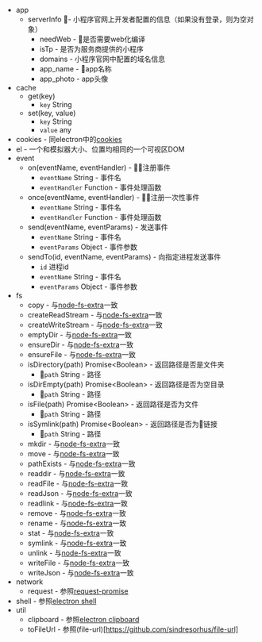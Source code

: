 - app
  - serverInfo - 小程序官网上开发者配置的信息（如果没有登录，则为空对象）
    - needWeb - 是否需要web化编译
    - isTp - 是否为服务商提供的小程序
    - domains - 小程序官网中配置的域名信息
    - app_name - app名称
    - app_photo - app头像
- cache
  - get(key)
    - `key` String
  - set(key, value)
    - `key` String
    - `value` any
- cookies - 同electron中的[cookies](https://electronjs.org/docs/api/cookies)
- el - 一个和模拟器大小、位置均相同的一个可视区DOM
- event
  - on(eventName, eventHandler) - 注册事件
    - `eventName` String - 事件名
    - `eventHandler` Function - 事件处理函数
  - once(eventName, eventHandler) - 注册一次性事件
    - `eventName` String - 事件名
    - `eventHandler` Function - 事件处理函数
  - send(eventName, eventParams) - 发送事件
    - `eventName` String - 事件名
    - `eventParams` Object - 事件参数
  - sendTo(id, eventName, eventParams) - 向指定进程发送事件
    - `id` 进程id
    - `eventName` String - 事件名
    - `eventParams` Object - 事件参数
- fs
    - copy - 与[node-fs-extra](https://github.com/jprichardson/node-fs-extra)一致
    - createReadStream - 与[node-fs-extra](https://github.com/jprichardson/node-fs-extra)一致
    - createWriteStream - 与[node-fs-extra](https://github.com/jprichardson/node-fs-extra)一致
    - emptyDir - 与[node-fs-extra](https://github.com/jprichardson/node-fs-extra)一致
    - ensureDir - 与[node-fs-extra](https://github.com/jprichardson/node-fs-extra)一致
    - ensureFile - 与[node-fs-extra](https://github.com/jprichardson/node-fs-extra)一致
    - isDirectory(path) Promise<Boolean\> - 返回路径是否是文件夹
      - `path` String - 路径
    - isDirEmpty(path) Promise<Boolean\> - 返回路径是否为空目录
      - `path` String - 路径
    - isFile(path) Promise<Boolean\> - 返回路径是否为文件
      - `path` String - 路径
    - isSymlink(path) Promise<Boolean\> - 返回路径是否为链接
      - `path` String - 路径
    - mkdir - 与[node-fs-extra](https://github.com/jprichardson/node-fs-extra)一致
    - move - 与[node-fs-extra](https://github.com/jprichardson/node-fs-extra)一致
    - pathExists - 与[node-fs-extra](https://github.com/jprichardson/node-fs-extra)一致
    - readdir - 与[node-fs-extra](https://github.com/jprichardson/node-fs-extra)一致
    - readFile - 与[node-fs-extra](https://github.com/jprichardson/node-fs-extra)一致
    - readJson - 与[node-fs-extra](https://github.com/jprichardson/node-fs-extra)一致
    - readlink - 与[node-fs-extra](https://github.com/jprichardson/node-fs-extra)一致
    - remove - 与[node-fs-extra](https://github.com/jprichardson/node-fs-extra)一致
    - rename - 与[node-fs-extra](https://github.com/jprichardson/node-fs-extra)一致
    - stat - 与[node-fs-extra](https://github.com/jprichardson/node-fs-extra)一致
    - symlink - 与[node-fs-extra](https://github.com/jprichardson/node-fs-extra)一致
    - unlink - 与[node-fs-extra](https://github.com/jprichardson/node-fs-extra)一致
    - writeFile - 与[node-fs-extra](https://github.com/jprichardson/node-fs-extra)一致
    - writeJson - 与[node-fs-extra](https://github.com/jprichardson/node-fs-extra)一致
- network
  - request - 参照[request-promise](https://github.com/request/request-promise)
- shell - 参照[electron shell](https://electronjs.org/docs/api/shell)
- util
  - clipboard - 参照[electron clipboard](https://electronjs.org/docs/api/clipboard)
  - toFileUrl - 参照(file-url)[https://github.com/sindresorhus/file-url]
